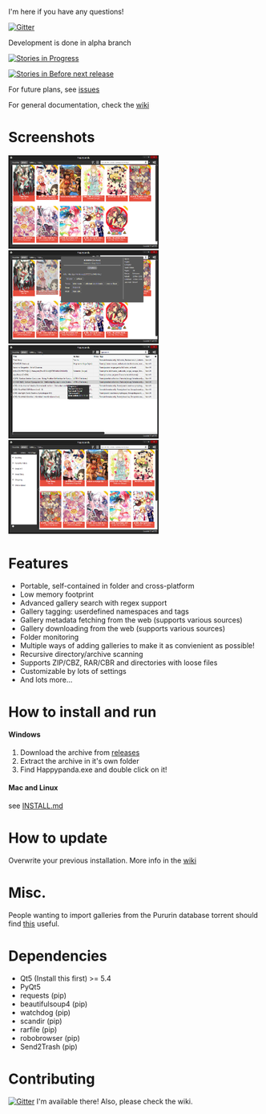 I'm here if you have any questions!

[![Gitter](https://badges.gitter.im/Join%20Chat.svg)](https://gitter.im/Pewpews/happypanda?utm_source=badge&utm_medium=badge&utm_campaign=pr-badge&utm_content=badge)

Development is done in alpha branch

[![Stories in Progress](https://badge.waffle.io/Pewpews/happypanda.png?label=In%20Progress&title=Features%20In%20Progress)](https://waffle.io/Pewpews/happypanda)

[![Stories in Before next release](https://badge.waffle.io/Pewpews/happypanda.png?label=Before%20next%20release&title=Before%20next%20release)](https://waffle.io/Pewpews/happypanda)

For future plans, see [issues](https://github.com/Pewpews/happypanda/issues)

For general documentation, check the [wiki](https://github.com/Pewpews/happypanda/wiki)

# Screenshots
<img src="misc/screenshot1.png" width="300">
<img src="misc/screenshot2.png" width="300">
<img src="misc/screenshot3.png" width="300">
<img src="misc/screenshot4.png" width="300">

# Features
- Portable, self-contained in folder and cross-platform
- Low memory footprint
- Advanced gallery search with regex support
- Gallery tagging: userdefined namespaces and tags
- Gallery metadata fetching from the web (supports various sources)
- Gallery downloading from the web (supports various sources)
- Folder monitoring
- Multiple ways of adding galleries to make it as convienient as possible!
- Recursive directory/archive scanning
- Supports ZIP/CBZ, RAR/CBR and directories with loose files
- Customizable by lots of settings
- And lots more...

# How to install and run
#### Windows
1. Download the archive from [releases](https://github.com/Pewpews/happypanda/releases)
2. Extract the archive in it's own folder
3. Find Happypanda.exe and double click on it!

#### Mac and Linux
see [INSTALL.md](INSTALL.md)

# How to update
Overwrite your previous installation.
More info in the [wiki](https://github.com/Pewpews/happypanda/wiki)

# Misc.
People wanting to import galleries from the Pururin database torrent should find [this](https://github.com/Exedge/Convertor) useful.

# Dependencies
- Qt5 (Install this first) >= 5.4
- PyQt5
- requests (pip)
- beautifulsoup4 (pip)
- watchdog (pip)
- scandir (pip)
- rarfile (pip)
- robobrowser (pip)
- Send2Trash (pip)

# Contributing
[![Gitter](https://badges.gitter.im/Join%20Chat.svg)](https://gitter.im/Pewpews/happypanda?utm_source=badge&utm_medium=badge&utm_campaign=pr-badge&utm_content=badge)
I'm available there! Also, please check the wiki.

